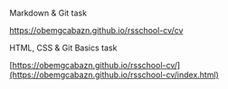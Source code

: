 Markdown & Git task

https://obemgcabazn.github.io/rsschool-cv/cv

HTML, CSS & Git Basics task
 
[https://obemgcabazn.github.io/rsschool-cv/](https://obemgcabazn.github.io/rsschool-cv/index.html)